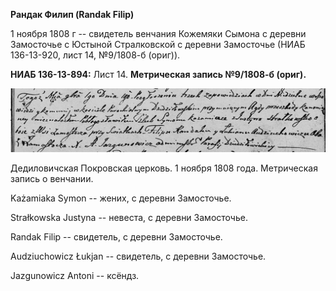 **Рандак Филип (Randak Filip)**

1 ноября 1808 г -- свидетель венчания Кожемяки Сымона с деревни
Замосточье с Юстыной Стралковской с деревни Замосточье (НИАБ 136-13-920,
лист 14, №9/1808-б (ориг)).

**НИАБ 136-13-894:** Лист 14. **Метрическая запись №9/1808-б (ориг).**

![](./media/0a89cbb961044e394aa84a0a14ac0fd985dd2e16.png)

Дедиловичская Покровская церковь. 1 ноября 1808 года. Метрическая запись
о венчании.

Każamiaka Symon -- жених, с деревни Замосточье.

Strałkowska Justyna -- невеста, с деревни Замосточье.

Randak Filip -- свидетель, с деревни Замосточье.

Audziuchowicz Łukjan -- свидетель, с деревни Замосточье.

Jazgunowicz Antoni -- ксёндз.
